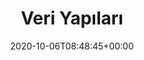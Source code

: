 ---
title : "Veri Yapıları"
description: "Veri Yapıları Bölüm I"
lead: ""
date: 2020-10-06T08:48:45+00:00
lastmod: 2020-10-06T08:48:45+00:00
draft: false
images: []
---
